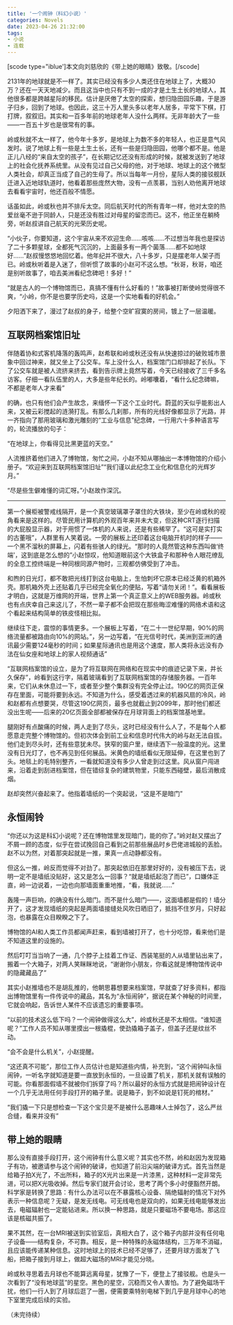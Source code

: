 ```yaml
---
title: '一个闹钟（科幻小说）'
categories: Novels
date: 2023-04-26 21:32:00
tags:
- 小说
- 连载
---
```

[scode type="iblue']本文向刘慈欣的《带上她的眼睛》致敬。[/scode]

2131年的地球就是不一样了。其实已经没有多少人类还住在地球上了，大概30万？还在一天天地减少。而且这当中也只有不到一成的才是土生土长的地球人，其他很多都是跨越星际的移民。估计是厌倦了太空的探索，想归隐田园乐趣，于是游子归乡，回到了地球。也因此，这三十万人里头多以老年人居多，平常下下棋，打打牌，叙叙旧。其实和一百多年前的地球老年人没什么两样。无非年龄大了一些——一百五十岁也是很常有的事。

岭或秋就不太一样了，他今年十多岁，是地球上为数不多的年轻人，也正是意气风发时。说了地球上有一些是土生土长，还有一些是归隐田园，他哪个都不是。他是正儿八经的“来自太空的孩子”，在长期记忆还没有形成的时候，就被发送到了地球上的社会化抚养系统里。从没有见过自己父母的他，对于地球、地球上的这个微型人类社会，却真正当成了自己的生母了。所以当每年一月份，星际人类的接驳舰跃迁进入近地球轨道时，他看着那些庞然大物，没有一点羡慕，当别人劝他离开地球去看看宇宙时，他还百般不情愿。

话虽如此，岭或秋也并不排斥太空。同后航天时代的所有青年一样，他对太空的热爱丝毫不逊于同龄人，只是还没有胜过对母星的留恋而已。这不，他正坐在躺椅旁，听赵叔讲自己航天的光荣历史呢。

“小伙子，你要知道，这个宇宙从来不欢迎生命……咳咳……不过想当年我也是探访了二十多颗星球，全都死气沉沉的，上面最多有一两个菌落……都不如地球好……”赵叔慢悠悠地回忆着。他年纪并不很大，八十多岁，只是摆老年人架子而已。岭或秋听着是入迷了，但听惯了故事的小赵可不这么想。“秋哥，秋哥，咱还是别听故事了，咱去美洲看纪念碑吧！多好！”

“就是古人的一个博物馆而已，真搞不懂有什么好看的！”故事被打断使岭觉得很不爽，“小岭，你不是也要学历史吗，这是一个实地看看的好机会。”

夕阳洒下来了，漫过了赵叔的身子，给整个空旷寂寞的房间，镀上了一层温暖。

## 互联网档案馆旧址

伴随着协和式客机降落的轰鸣声，赵希联和岭或秋还没有从快速掠过的破败城市景象中回过神来，就又坐上了公交车。车上没什么人，档案馆门口却排起了长队。下了公交车就是被人流挤来挤去，看到告示牌上竟然写着，今天已经接收了三千多名访客。仔细一看队伍里的人，大多是些年纪长的。岭嘟囔着，“看什么纪念碑嘛，不都是老年人才来看”

的确，也只有他们会产生故念，来缅怀一下这个工业时代。蔚蓝的天似乎能影出人来，又被云彩搅起的涟漪打乱。有那么几刹那，所有的光线好像都显示了光路，并一齐指向了那用玻璃和激光雕刻的“工业与信息”纪念碑，一行用六十多种语言写的，轮流播放的句子：

“在地球上，你看得见比黑更蓝的天空。”

人流推挤着他们进入了博物馆，匆忙之间，小赵不知从哪抽出一本博物馆的介绍小册子。“欢迎来到互联网档案馆旧址”“我们谨以此纪念工业化和信息化的光辉岁月。”

“尽是些生僻难懂的词汇呀。”小赵故作深沉。

---

第一个展柜被警戒线隔开，是一个真空玻璃罩子罩住的大铁块，至少在岭或秋的视角看来是这样的。尽管民用计算机的外观百年来并未大变，但这种CRT逐行扫描的大屁股显示器，对于用惯了一体机的人来说，还是有些稀罕了。“这可是实打实的古董哦”，人群里有人笑着说。一旁的展板上还印着这台电脑开机时的样子——一个黑不溜秋的屏幕上，闪着有些骇人的绿光。“那时的人竟然管这种东西叫做‘终端’，这到底是怎么想的”小赵惊叹，他知道眼前这个大铁盒子和那种令人眼花缭乱的全息工控终端是一种同根同源产物时，三观都仿佛受到了冲击。

和煦的日光灯，都不敢把光线打到这台电脑上，生怕刺坏它原本已经泛黄的机箱外壳。那机箱外壳上还贴着几乎已经完全氧化的便贴，写着“请勿关闭！”。看看展板才明白，这就是万维网的开端，世界上第一个真正意义上的WEB服务器。岭或秋也有点庆幸自己来这儿了，不然一辈子都不会把现在那些晦涩难懂的网络术语和这个看起来结构简单的铁皮怪相比拟。

继续往下走，震惊的事情更多。一个展板上写着，“在二十一世纪早期，90%的网络流量都被路由向10%的网站。”，另一边写着，“在光信号时代，美洲到亚洲的通讯最少需要124毫秒的时间；如果星际通讯也是用这个速度，那人类将永远没有办法在仙女座和地球上的家人视频通话”

“互联网档案馆的设立，是为了将互联网在网络和在现实中的痕迹记录下来，并长久保存”，岭看到这行字，隔着玻璃看到了互联网档案馆的存储服务器。一百年来，它们从未休息过一下，或者至少整个集群没有完全停止过。190亿的网页正保存在里面，可能将要到永远。不知道为什么，感受着透过来的机器风扇的冷风，岭和赵都有点想要哭，尽管这190亿网页，最多也就截止到2099年，那时他们都还没出生呢——后来的20亿页面全部都被保存在月球背面上的档案馆基地里。

腿刚好有点酸痛的时候，两人走到了尽头，这时已经没有什么人了，不是每个人都愿意走完整个博物馆的。但初次体会到前工业和信息时代伟大的岭与赵无法自拔。他们走到尽头时，还有些意犹未尽。狭窄的窗户里，继续洒下一般温度的光。这里没有日光灯了，也不再见到任何展品。米黄色的墙纸看似无限延伸，在这里也到了头。地毯上的毛特别整齐，一看就知道没有多少人曾走到过这里。风从窗户闯进来，沿着走到刮进档案馆，但在错综复杂的建筑物里，只能东西碰壁，最后消散成烟。

赵却突然兴奋起来了。他指着墙纸的一个突起说，“这是不是暗门”

## 永恒闹铃

“你还以为这是科幻小说呢？还在博物馆里发现暗门，能的你了。”岭对赵又摆出了不屑一顾的态度，似乎在尝试挽回自己看到之前那些展品时乡巴佬进城般的丢脸。赵不以为然，对着那突起就是一推，果真一点动静都没有。

但这么一推，岭反而觉得不对劲了。那突起依旧在那里好好的，没有被压下去，说明一定不是墙纸没贴好，这又是怎么一回事？“就是墙纸起泡了而已”，口嫌体正直，岭一边说着，一边也向那墙面重重地推，“看，我就说……”

轰隆一声巨响，的确没有什么暗门。而不是什么暗门——，这面墙都是假的！墙分开了，这才发现墙纸的突起是两面墙接缝处风吹日晒旧了，抵挡不住岁月，只好起泡，也暴露在众目睽睽之下了。

博物馆的AI和人类工作员都闻声赶来，看到墙被打开了，也十分吃惊，看来他们是不知道这里的设施的。

然后叮叮当当响了一通，几个脖子上挂着工作证、西装笔挺的人从墙里钻出来了，搬着一个大箱子，对两人笑眯眯地说，“谢谢你小朋友，你看这就是博物馆传说中的隐藏藏品了”

其实小赵推墙也不是胡乱推的，他朝思暮想要来档案馆，早就查了好多资料，都指出博物馆里有一件传说中的藏品，其名为“永恒闹钟”，据说在某个神秘的时间里，它就会响起，告诉世人某件不应该遗忘的重要事项。

“以前的技术这么低下吗？一个闹钟做得这么大”，岭或秋还是不太相信。“谁知道呢？”工作人员不知从哪里摸出一根撬棍，使劲撬箱子盖子，但盖子还是纹丝不动。

“会不会是什么机关”，小赵提醒。

“这还真不可能”，那位工作人员估计也是知道些内情，补充到，“这个闹钟叫永恒闹钟，一听名字就知道是要一直放到永恒的，一旦设置了机关，那机关就有误触的可能。你看那面假墙不就被你们拆穿了吗？所以最好的永恒方式就是把闹钟设计在一个几乎无法用任何手段打开的箱子里。说是箱子，到不如说是钉死的棺材。”

“我们撬一下只是想检查一下这个宝贝是不是被什么恶趣味人士掉包了，这么严丝合缝，看来并没有”

## 带上她的眼睛

那么没有直接手段打开，这个闹钟有什么意义呢？其实也不然，岭和赵因为发现箱子有功，被邀请参与这个闹钟的破译，也知道了前沿尖端的破译方式。首先当然是给箱子拍X光了，不出所料，箱子的X光片出来是一片漆黑，这种材料一定非常先进，可以把X光吸收掉。然后专家们就开会讨论，思考了两个多小时便豁然开朗。科学家是转换了思路：有什么办法可以在不暴露核心设备、隔绝辐射的情况下对外表示一种信息呢？无疑，是发无线电。可无线电也是双向的，如果无线电能够发出去，电磁辐射也一定能钻进来。所以换一种思路，就是只要磁场不要电场。那这应该是核磁共振了。

果不其然，在一台MRI被送到实验室后，真相大白了，这个箱子内部并没有任何电子设备——结构复杂，不可靠。相反，是一种特殊的永磁体结构，三万年不消磁，且应该能传递某种信息。这时地球上的技术已经不足够了，还要月球方面发了飞船，把箱子接到月球上，做超大磁场的MRI才能见分晓。

岭或秋寻思着去月球也不能算远离母星，犹豫了一下，便登上了接驳舰。也是头一次看到了“没有地球蓝”的星空。黑色的星空，沉稳而又令人害怕。为了避免磁场干扰，他们一行人到了月球后逛了一圈，便需要乘特别电梯下到几乎是月球中心的地下室里完成后续的实验。

（未完待续）

